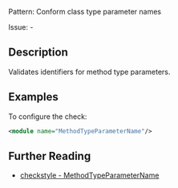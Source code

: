 Pattern: Conform class type parameter names

Issue: -

## Description

Validates identifiers for method type parameters. 

## Examples

To configure the check: 


```xml
<module name="MethodTypeParameterName"/>
```

## Further Reading

* [checkstyle - MethodTypeParameterName](http://checkstyle.sourceforge.net/config_naming.html#MethodTypeParameterName)
